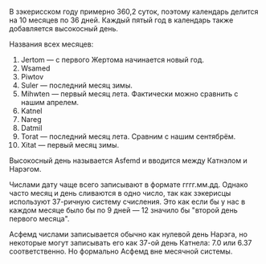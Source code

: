 В зэкерисском году примерно 360,2 суток, поэтому календарь делится на 10 месяцев по 36 дней. Каждый пятый год в календарь также добавляется высокосный день.

Названия всех месяцев:
1. Jertom — с первого Жертома начинается новый год.
2. Wsamed
3. Piwtov
4. Suler — последний месяц зимы.
5. Mihwten — первый месяц лета. Фактически можно сравнить с нашим апрелем.
6. Katnel
7. Nareg
8. Datmil
9. Torat — последний месяц лета. Сравним с нашим сентябрём.
10. Xitat — первый месяц зимы.

Высокосный день называется Asfemd и вводится между Катнэлом и Нарэгом.

Числами дату чаще всего записывают в формате гггг.мм.дд. Однако часто месяц и день сливаются в одно число, так как зэкерисцы используют 37-ричную систему счисления. Это как если бы у нас в каждом месяце было бы по 9 дней — 12 значило бы "второй день первого месяца".

Асфемд числами записывается обычно как нулевой день Нарэга, но некоторые могут записывать его как 37-ой день Катнела: 7.0 или 6.37 соответственно. Но формально Асфемд вне месячной системы.
